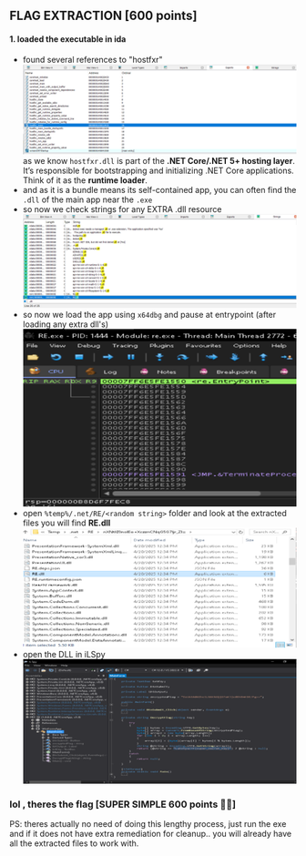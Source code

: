 ## FLAG EXTRACTION [600 points]

#### 1. loaded the executable in ida 
 * found several references to "hostfxr"
  ![exports](exports.png)
    as we know `hostfxr.dll` is part of the **.NET Core/.NET 5+ hosting layer**. It’s responsible for bootstrapping and initializing .NET Core applications. Think of it as the **runtime loader**.
  * and as it is a bundle means its self-contained app, you can often find the `.dll` of the main app near the `.exe`
  * so now we check strings for any EXTRA .dll resource
![strings](strings.png)
  * so now we load the app using `x64dbg` and pause at entrypoint (after loading any extra dll's)
![debug](debug.png)
  * open `%temp%/.net/RE/<random string>` folder and look at the extracted files you will find **RE.dll**
![location](location.png)
  * open the DLL in iLSpy
![Temp Folder with RE.dll](flag.png)


### lol , theres the flag [SUPER SIMPLE 600 points 🚀🚀]

PS: theres actually no need of doing this lengthy process, just run the exe and if it does not have extra remediation for cleanup.. you will already have all the extracted files to work with.
